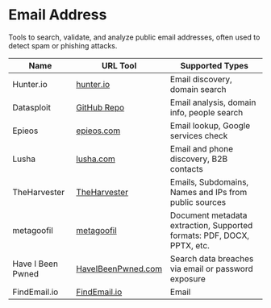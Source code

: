 # Email Address

Tools to search, validate, and analyze public email addresses, often used to detect spam or phishing attacks.

| Name            | URL Tool                                        | Supported Types                           |
|-----------------|-------------------------------------------------|-------------------------------------------|
| Hunter.io       | [hunter.io](https://hunter.io/)                 | Email discovery, domain search            |
| Datasploit      | [GitHub Repo](https://github.com/datasploit/datasploit/) | Email analysis, domain info, people search |
| Epieos          | [epieos.com](https://epieos.com/)               | Email lookup, Google services check       |
| Lusha           | [lusha.com](https://www.lusha.com/)             | Email and phone discovery, B2B contacts   |
| TheHarvester           | [TheHarvester](https://github.com/laramies/theHarvester)             | Emails, Subdomains, Names and IPs from public sources   |
| metagoofil          | [metagoofil](https://github.com/laramies/metagoofil)             | Document metadata extraction, Supported formats: PDF, DOCX, PPTX, etc.   |
| Have I Been Pwned           | [HaveIBeenPwned.com](https://haveibeenpwned.com/)             | Search data breaches via email or password exposure   |
| FindEmail.io       | [FindEmail.io](https://findemail.io)             | Email    |
